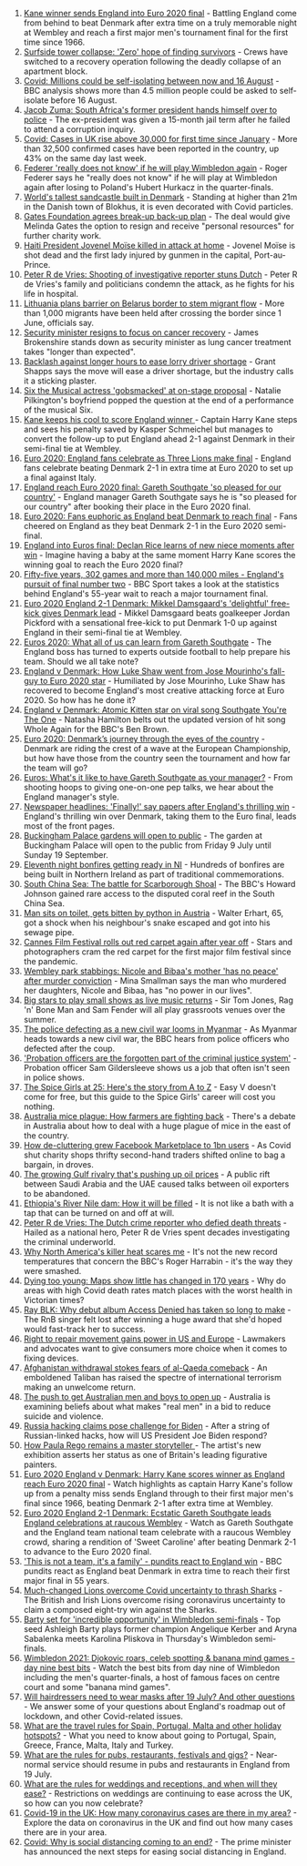 1. [Kane winner sends England into Euro 2020 final](https://www.bbc.co.uk/sport/football/51198755) - Battling England come from behind to beat Denmark after extra time on a truly memorable night at Wembley and reach a first major men's tournament final for the first time since 1966.
2. [Surfside tower collapse: 'Zero' hope of finding survivors](https://www.bbc.co.uk/news/world-us-canada-57758295) - Crews have switched to a recovery operation following the deadly collapse of an apartment block.
3. [Covid: Millions could be self-isolating between now and 16 August](https://www.bbc.co.uk/news/health-57751033) - BBC analysis shows more than 4.5 million people could be asked to self-isolate before 16 August.
4. [Jacob Zuma: South Africa's former president hands himself over to police](https://www.bbc.co.uk/news/world-africa-57758540) - The ex-president was given a 15-month jail term after he failed to attend a corruption inquiry.
5. [Covid: Cases in UK rise above 30,000 for first time since January](https://www.bbc.co.uk/news/uk-57755733) - More than 32,500 confirmed cases have been reported in the country, up 43% on the same day last week.
6. [Federer 'really does not know' if he will play Wimbledon again](https://www.bbc.co.uk/sport/tennis/57756014) - Roger Federer says he "really does not know" if he will play at Wimbledon again after losing to Poland's Hubert Hurkacz in the quarter-finals.
7. [World's tallest sandcastle built in Denmark](https://www.bbc.co.uk/news/world-europe-57757530) - Standing at higher than 21m in the Danish town of Blokhus, it is even decorated with Covid particles.
8. [Gates Foundation agrees break-up back-up plan](https://www.bbc.co.uk/news/business-57756506) - The deal would give Melinda Gates the option to resign and receive "personal resources" for further charity work.
9. [Haiti President Jovenel Moïse killed in attack at home](https://www.bbc.co.uk/news/world-latin-america-57750358) - Jovenel Moïse is shot dead and the first lady injured by gunmen in the capital, Port-au-Prince.
10. [Peter R de Vries: Shooting of investigative reporter stuns Dutch](https://www.bbc.co.uk/news/world-europe-57749095) - Peter R de Vries's family and politicians condemn the attack, as he fights for his life in hospital.
11. [Lithuania plans barrier on Belarus border to stem migrant flow](https://www.bbc.co.uk/news/world-europe-57754193) - More than 1,000 migrants have been held after crossing the border since 1 June, officials say.
12. [Security minister resigns to focus on cancer recovery](https://www.bbc.co.uk/news/uk-politics-57752534) - James Brokenshire stands down as security minister as lung cancer treatment takes "longer than expected".
13. [Backlash against longer hours to ease lorry driver shortage](https://www.bbc.co.uk/news/business-57753277) - Grant Shapps says the move will ease a driver shortage, but the industry calls it a sticking plaster.
14. [Six the Musical actress 'gobsmacked' at on-stage proposal](https://www.bbc.co.uk/news/entertainment-arts-57748286) - Natalie Pilkington's boyfriend popped the question at the end of a performance of the musical Six.
15. [Kane keeps his cool to score England winner ](https://www.bbc.co.uk/sport/av/football/57758391) - Captain Harry Kane steps and sees his penalty saved by Kasper Schmeichel but manages to convert the follow-up to put England ahead 2-1 against Denmark in their semi-final tie at Wembley.
16. [Euro 2020: England fans celebrate as Three Lions make final](https://www.bbc.co.uk/news/uk-england-57758930) - England fans celebrate beating Denmark 2-1 in extra time at Euro 2020 to set up a final against Italy.
17. [England reach Euro 2020 final: Gareth Southgate 'so pleased for our country'](https://www.bbc.co.uk/sport/football/57757750) - England manager Gareth Southgate says he is "so pleased for our country" after booking their place in the Euro 2020 final.
18. [Euro 2020: Fans euphoric as England beat Denmark to reach final](https://www.bbc.co.uk/news/in-pictures-57743446) - Fans cheered on England as they beat Denmark 2-1 in the Euro 2020 semi-final.
19. [England into Euros final: Declan Rice learns of new niece moments after win](https://www.bbc.co.uk/sport/football/57758633) - Imagine having a baby at the same moment Harry Kane scores the winning goal to reach the Euro 2020 final?
20. [Fifty-five years, 302 games and more than 140,000 miles - England's pursuit of final number two](https://www.bbc.co.uk/sport/football/57734046) - BBC Sport takes a look at the statistics behind England's 55-year wait to reach a major tournament final.
21. [Euro 2020 England 2-1 Denmark: Mikkel Damsgaard's 'delightful' free-kick gives Denmark lead](https://www.bbc.co.uk/sport/av/football/57757682) - Mikkel Damsgaard beats goalkeeper Jordan Pickford with a sensational free-kick to put Denmark 1-0 up against England in their semi-final tie at Wembley.
22. [Euros 2020: What all of us can learn from Gareth Southgate](https://www.bbc.co.uk/news/world-57698821) - The England boss has turned to experts outside football to help prepare his team. Should we all take note?
23. [England v Denmark: How Luke Shaw went from Jose Mourinho's fall-guy to Euro 2020 star](https://www.bbc.co.uk/sport/football/57722529) - Humiliated by Jose Mourinho, Luke Shaw has recovered to become England's most creative attacking force at Euro 2020. So how has he done it?
24. [England v Denmark: Atomic Kitten star on viral song Southgate You're The One](https://www.bbc.co.uk/news/uk-57757529) - Natasha Hamilton belts out the updated version of hit song Whole Again for the BBC's Ben Brown.
25. [Euro 2020: Denmark’s journey through the eyes of the country](https://www.bbc.co.uk/sport/football/57713112) - Denmark are riding the crest of a wave at the European Championship, but how have those from the country seen the tournament and how far the team will go?
26. [Euros: What's it like to have Gareth Southgate as your manager?](https://www.bbc.co.uk/news/newsbeat-57741752) - From shooting hoops to giving one-on-one pep talks, we hear about the England manager's style.
27. [Newspaper headlines: 'Finally!' say papers after England's thrilling win](https://www.bbc.co.uk/news/blogs-the-papers-57758220) - England's thrilling win over Denmark, taking them to the Euro final, leads most of the front pages.
28. [Buckingham Palace gardens will open to public](https://www.bbc.co.uk/news/uk-57688738) - The garden at Buckingham Palace will open to the public from Friday 9 July until Sunday 19 September.
29. [Eleventh night bonfires getting ready in NI](https://www.bbc.co.uk/news/uk-57688737) - Hundreds of bonfires are being built in Northern Ireland as part of traditional commemorations.
30. [South China Sea: The battle for Scarborough Shoal](https://www.bbc.co.uk/news/world-asia-57757784) - The BBC's Howard Johnson gained rare access to the disputed coral reef in the South China Sea.
31. [Man sits on toilet, gets bitten by python in Austria](https://www.bbc.co.uk/news/world-europe-57746804) - Walter Erhart, 65, got a shock when his neighbour's snake escaped and got into his sewage pipe.
32. [Cannes Film Festival rolls out red carpet again after year off](https://www.bbc.co.uk/news/57746322) - Stars and photographers cram the red carpet for the first major film festival since the pandemic.
33. [Wembley park stabbings: Nicole and Bibaa's mother 'has no peace' after murder conviction](https://www.bbc.co.uk/news/uk-57688736) - Mina Smallman says the man who murdered her daughters, Nicole and Bibaa, has "no power in our lives".
34. [Big stars to play small shows as live music returns](https://www.bbc.co.uk/news/entertainment-arts-57734078) - Sir Tom Jones, Rag 'n' Bone Man and Sam Fender will all play grassroots venues over the summer.
35. [The police defecting as a new civil war looms in Myanmar](https://www.bbc.co.uk/news/world-asia-57739572) - As Myanmar heads towards a new civil war, the BBC hears from police officers who defected after the coup.
36. ['Probation officers are the forgotten part of the criminal justice system'](https://www.bbc.co.uk/news/uk-57688735) - Probation officer Sam Gildersleeve shows us a job that often isn't seen in police shows.
37. [The Spice Girls at 25: Here's the story from A to Z](https://www.bbc.co.uk/news/entertainment-arts-57734073) - Easy V doesn't come for free, but this guide to the Spice Girls' career will cost you nothing.
38. [Australia mice plague: How farmers are fighting back](https://www.bbc.co.uk/news/world-australia-57698822) - There's a debate in Australia about how to deal with a huge plague of mice in the east of the country.
39. [How de-cluttering grew Facebook Marketplace to 1bn users](https://www.bbc.co.uk/news/business-57733724) - As Covid shut charity shops thrifty second-hand traders shifted online to bag a bargain, in droves.
40. [The growing Gulf rivalry that's pushing up oil prices](https://www.bbc.co.uk/news/world-middle-east-57753667) - A public rift between Saudi Arabia and the UAE caused talks between oil exporters to be abandoned.
41. [Ethiopia's River Nile dam: How it will be filled](https://www.bbc.co.uk/news/world-africa-53432948) - It is not like a bath with a tap that can be turned on and off at will.
42. [Peter R de Vries: The Dutch crime reporter who defied death threats](https://www.bbc.co.uk/news/world-europe-57753547) - Hailed as a national hero, Peter R de Vries spent decades investigating the criminal underworld.
43. [Why North America's killer heat scares me](https://www.bbc.co.uk/news/world-us-canada-57729502) - It's not the new record temperatures that concern the BBC's Roger Harrabin - it's the way they were smashed.
44. [Dying too young: Maps show little has changed in 170 years](https://www.bbc.co.uk/news/health-57730353) - Why do areas with high Covid death rates match places with the worst health in Victorian times?
45. [Ray BLK: Why debut album Access Denied has taken so long to make](https://www.bbc.co.uk/news/newsbeat-57722799) - The RnB singer felt lost after winning a huge award that she'd hoped would fast-track her to success.
46. [Right to repair movement gains power in US and Europe](https://www.bbc.co.uk/news/technology-57744091) - Lawmakers and advocates want to give consumers more choice when it comes to fixing devices.
47. [Afghanistan withdrawal stokes fears of al-Qaeda comeback](https://www.bbc.co.uk/news/world-asia-57738731) - An emboldened Taliban has raised the spectre of international terrorism making an unwelcome return.
48. [The push to get Australian men and boys to open up](https://www.bbc.co.uk/news/world-australia-57690857) - Australia is examining beliefs about what makes "real men" in a bid to reduce suicide and violence.
49. [Russia hacking claims pose challenge for Biden](https://www.bbc.co.uk/news/technology-57745324) - After a string of Russian-linked hacks, how will US President Joe Biden respond?
50. [How Paula Rego remains a master storyteller ](https://www.bbc.co.uk/news/entertainment-arts-57727021) - The artist's new exhibition asserts her status as one of Britain's leading figurative painters.
51. [Euro 2020 England v Denmark: Harry Kane scores winner as England reach Euro 2020 final](https://www.bbc.co.uk/sport/av/football/57758390) - Watch highlights as captain Harry Kane's follow up from a penalty miss sends England through to their first major men's final since 1966, beating Denmark 2-1 after extra time at Wembley.
52. [Euro 2020 England 2-1 Denmark: Ecstatic Gareth Southgate leads England celebrations at raucous Wembley](https://www.bbc.co.uk/sport/av/football/57758398) - Watch as Gareth Southgate and the England team national team celebrate with a raucous Wembley crowd, sharing a rendition of 'Sweet Caroline' after beating Denmark 2-1 to advance to the Euro 2020 final.
53. ['This is not a team, it's a family' - pundits react to England win](https://www.bbc.co.uk/sport/football/57756837) - BBC pundits react as England beat Denmark in extra time to reach their first major final in 55 years.
54. [Much-changed Lions overcome Covid uncertainty to thrash Sharks](https://www.bbc.co.uk/sport/rugby-union/57756523) - The British and Irish Lions overcome rising coronavirus uncertainty to claim a composed eight-try win against the Sharks.
55. [Barty set for 'incredible opportunity' in Wimbledon semi-finals](https://www.bbc.co.uk/sport/tennis/57737591) - Top seed Ashleigh Barty plays former champion Angelique Kerber and Aryna Sabalenka meets Karolina Pliskova in Thursday's Wimbledon semi-finals.
56. [Wimbledon 2021: Djokovic roars, celeb spotting & banana mind games - day nine best bits](https://www.bbc.co.uk/sport/av/tennis/57757770) - Watch the best bits from day nine of Wimbledon including the men's quarter-finals, a host of famous faces on centre court and some "banana mind games".
57. [Will hairdressers need to wear masks after 19 July? And other questions](https://www.bbc.co.uk/news/world-asia-china-51176409) - We answer some of your questions about England's roadmap out of lockdown, and other Covid-related issues.
58. [What are the travel rules for Spain, Portugal, Malta and other holiday hotspots?](https://www.bbc.co.uk/news/explainers-56997931) - What you need to know about going to Portugal, Spain, Greece, France, Malta, Italy and Turkey.
59. [What are the rules for pubs, restaurants, festivals and gigs?](https://www.bbc.co.uk/news/business-52977388) - Near-normal service should resume in pubs and restaurants in England from 19 July.
60. [What are the rules for weddings and receptions, and when will they ease?](https://www.bbc.co.uk/news/explainers-52811509) - Restrictions on weddings are continuing to ease across the UK, so how can you now celebrate?
61. [Covid-19 in the UK: How many coronavirus cases are there in my area?](https://www.bbc.co.uk/news/uk-51768274) - Explore the data on coronavirus in the UK and find out how many cases there are in your area.
62. [Covid: Why is social distancing coming to an end?](https://www.bbc.co.uk/news/uk-51506729) - The prime minister has announced the next steps for easing social distancing in England.
